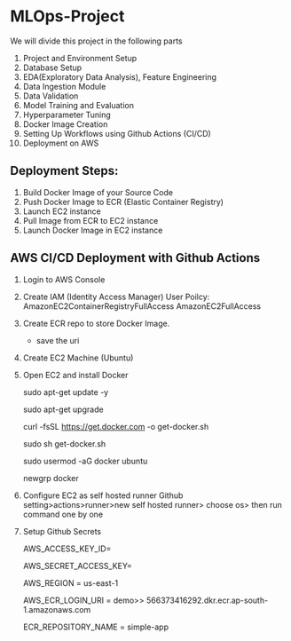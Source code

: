 # MLOps-Project

We will divide this project in the following parts

1.  Project and Environment Setup
2.  Database Setup
3.  EDA(Exploratory Data Analysis), Feature Engineering
4.  Data Ingestion Module
5.  Data Validation
6.  Model Training and Evaluation
7.  Hyperparameter Tuning
8.  Docker Image Creation
9.  Setting Up Workflows using Github Actions (CI/CD)
10.  Deployment on AWS


## Deployment Steps:

1. Build Docker Image of your Source Code
2. Push Docker Image to ECR (Elastic Container Registry)
3. Launch EC2 instance
4. Pull Image from ECR to EC2 instance
5. Launch Docker Image in EC2 instance


## AWS CI/CD Deployment with Github Actions

1. Login to AWS Console
2. Create IAM (Identity Access Manager) User
    Poilcy:
    AmazonEC2ContainerRegistryFullAccess
    AmazonEC2FullAccess

3. Create ECR repo to store Docker Image.
    - save the uri

4. Create EC2 Machine (Ubuntu)
5. Open EC2 and install Docker

    sudo apt-get update -y

    sudo apt-get upgrade


    curl -fsSL https://get.docker.com -o get-docker.sh

    sudo sh get-docker.sh

    sudo usermod -aG docker ubuntu

    newgrp docker

6. Configure EC2 as self hosted runner
    Github
    setting>actions>runner>new self hosted runner> choose os> then run command one by one

7.  Setup Github Secrets

    AWS_ACCESS_KEY_ID=

    AWS_SECRET_ACCESS_KEY=

    AWS_REGION = us-east-1

    AWS_ECR_LOGIN_URI = demo>>  566373416292.dkr.ecr.ap-south-1.amazonaws.com

    ECR_REPOSITORY_NAME = simple-app


